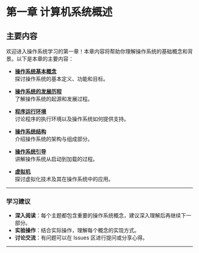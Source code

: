 # 第一章 计算机系统概述

## 主要内容

欢迎进入操作系统学习的第一章！本章内容将帮助你理解操作系统的基础概念和背景。以下是本章的主要内容：

- **[操作系统基本概念](操作系统基本概念.md)**  
  探讨操作系统的基本定义、功能和目标。

- **[操作系统的发展历程](操作系统的发展历程.md)**  
  了解操作系统的起源和发展过程。

- **[程序运行环境](程序运行环境.md)**  
  讨论程序的执行环境以及操作系统如何提供支持。

- **[操作系统结构](操作系统结构.md)**  
  介绍操作系统的架构与组成部分。

- **[操作系统引导](操作系统引导.md)**  
  讲解操作系统从启动到加载的过程。

- **[虚拟机](虚拟机.md)**  
  探讨虚拟化技术及其在操作系统中的应用。

---

### 学习建议

- **深入阅读**：每个主题都包含重要的操作系统概念，建议深入理解后再继续下一部分。
- **实验操作**：结合实际操作，理解每个概念的实现方式。
- **讨论交流**：有问题可以在 Issues 区进行提问或分享心得。

---

